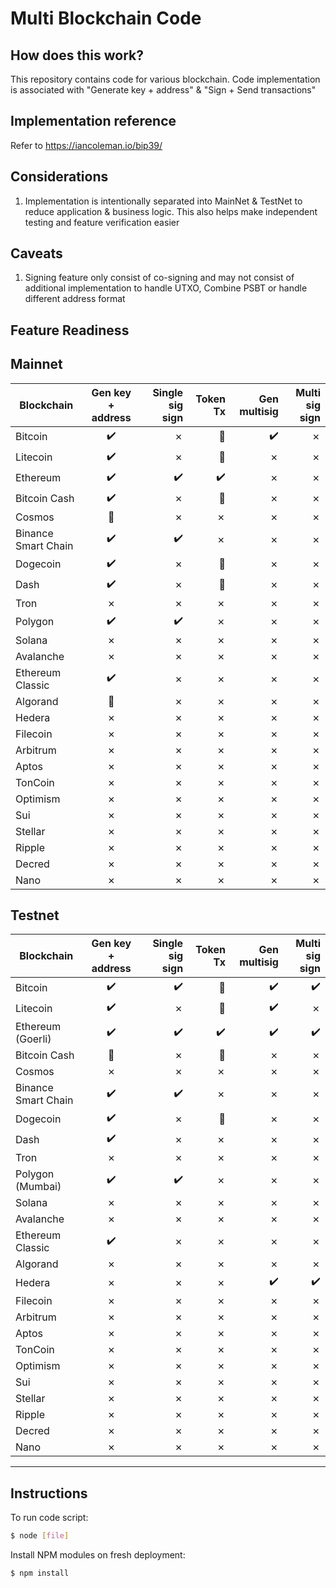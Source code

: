 Multi Blockchain Code
=====================================

<URL>

How does this work?
----------------

This repository contains code for various blockchain. Code implementation is associated with "Generate key + address" & "Sign + Send transactions"


Implementation reference
----------------

Refer to https://iancoleman.io/bip39/


Considerations
----------------

1. Implementation is intentionally separated into MainNet & TestNet to reduce application & business logic. This also helps make independent testing and feature verification easier


Caveats
----------------

1. Signing feature only consist of co-signing and may not consist of additional implementation to handle UTXO, Combine PSBT or handle different address format


Feature Readiness
----------------

## Mainnet

| Blockchain        | Gen key + address           | Single sig sign | Token Tx | Gen multisig  | Multi sig sign  |
| ------------- |:-------------:| -----:|-----:|-----:|-----:|
| Bitcoin      | :heavy_check_mark: | &cross; | :no_entry_sign: | :heavy_check_mark: | &cross; |
| Litecoin     | :heavy_check_mark:      |   &cross; | :no_entry_sign: | &cross; | &cross; |
| Ethereum | :heavy_check_mark:      |    :heavy_check_mark: | :heavy_check_mark: | &cross; | &cross; |
| Bitcoin Cash | :heavy_check_mark:      |    &cross; | :no_entry_sign: | &cross; | &cross; |
| Cosmos | :construction:      |    &cross; | &cross; | &cross; | &cross; |
| Binance Smart Chain | :heavy_check_mark:      |    :heavy_check_mark: | &cross; | &cross; | &cross; |
| Dogecoin | :heavy_check_mark:      |    &cross; | :no_entry_sign: | &cross; | &cross; |
| Dash | :heavy_check_mark:      |    &cross; | :no_entry_sign: | &cross; | &cross; |
| Tron | &cross;      |    &cross; | &cross; | &cross; | &cross; |
| Polygon | :heavy_check_mark:      |    :heavy_check_mark: | &cross; | &cross; | &cross; |
| Solana | &cross;      |    &cross; | &cross; | &cross; | &cross; |
| Avalanche | &cross;      |    &cross; | &cross; | &cross; | &cross; |
| Ethereum Classic | :heavy_check_mark:      |    &cross; | &cross; | &cross; | &cross; |
| Algorand | :construction:      |    &cross; | &cross; | &cross; | &cross; |
| Hedera | &cross;      |    &cross; | &cross; | &cross; | &cross; |
| Filecoin | &cross;      |    &cross; | &cross; | &cross; | &cross; |
| Arbitrum | &cross;      |    &cross; | &cross; | &cross; | &cross; |
| Aptos | &cross;      |    &cross; | &cross; | &cross; | &cross; |
| TonCoin | &cross;      |    &cross; | &cross; | &cross; | &cross; |
| Optimism | &cross;      |    &cross; | &cross; | &cross; | &cross; |
| Sui | &cross;      |    &cross; | &cross; | &cross; | &cross; |
| Stellar | &cross;      |    &cross; | &cross; | &cross; | &cross; |
| Ripple | &cross;      |    &cross; | &cross; | &cross; | &cross; |
| Decred | &cross;      |    &cross; | &cross; | &cross; | &cross; |
| Nano | &cross;      |    &cross; | &cross; | &cross; | &cross; |

## Testnet

| Blockchain        | Gen key + address           | Single sig sign | Token Tx | Gen multisig  | Multi sig sign  |
| ------------- |:-------------:| -----:|-----:|-----:|-----:|
| Bitcoin      | :heavy_check_mark: | :heavy_check_mark: | :no_entry_sign: | :heavy_check_mark: | :heavy_check_mark: |
| Litecoin     | :heavy_check_mark:      |   &cross; | :no_entry_sign: | :heavy_check_mark: | &cross; |
| Ethereum (Goerli) | :heavy_check_mark:      |    :heavy_check_mark: | :heavy_check_mark: | :heavy_check_mark: | :heavy_check_mark: |
| Bitcoin Cash | :construction:      |    &cross; | :no_entry_sign: | &cross; | &cross; |
| Cosmos | &cross;      |    &cross; | &cross; | &cross; | &cross; |
| Binance Smart Chain | :heavy_check_mark:      |    :heavy_check_mark: | &cross; | &cross; | &cross; |
| Dogecoin | :heavy_check_mark:      |    &cross; | :no_entry_sign: | &cross; | &cross; |
| Dash | :heavy_check_mark:      |    &cross; | &cross; | &cross; | &cross; |
| Tron | &cross;      |    &cross; | &cross; | &cross; | &cross; |
| Polygon (Mumbai) | :heavy_check_mark:      |    :heavy_check_mark: | &cross; | &cross; | &cross; |
| Solana | &cross;      |    &cross; | &cross; | &cross; | &cross; |
| Avalanche | &cross;      |    &cross; | &cross; | &cross; | &cross; |
| Ethereum Classic | :heavy_check_mark:      |    &cross; | &cross; | &cross; | &cross; |
| Algorand | &cross;      |    &cross; | &cross; | &cross; | &cross; |
| Hedera | &cross;      |    &cross; | &cross; | :heavy_check_mark: | :heavy_check_mark: |
| Filecoin | &cross;      |    &cross; | &cross; | &cross; | &cross; |
| Arbitrum | &cross;      |    &cross; | &cross; | &cross; | &cross; |
| Aptos | &cross;      |    &cross; | &cross; | &cross; | &cross; |
| TonCoin | &cross;      |    &cross; | &cross; | &cross; | &cross; |
| Optimism | &cross;      |    &cross; | &cross; | &cross; | &cross; |
| Sui | &cross;      |    &cross; | &cross; | &cross; | &cross; |
| Stellar | &cross;      |    &cross; | &cross; | &cross; | &cross; |
| Ripple | &cross;      |    &cross; | &cross; | &cross; | &cross; |
| Decred | &cross;      |    &cross; | &cross; | &cross; | &cross; |
| Nano | &cross;      |    &cross; | &cross; | &cross; | &cross; |


----------------


## Instructions

To run code script:

```bash
$ node [file]
```

Install NPM modules on fresh deployment:

```bash
$ npm install
```
